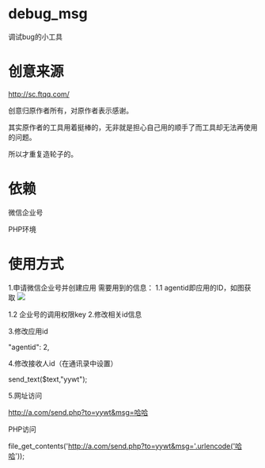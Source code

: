 # debug_msg
调试bug的小工具

# 创意来源

http://sc.ftqq.com/ 

创意归原作者所有，对原作者表示感谢。

其实原作者的工具用着挺棒的，无非就是担心自己用的顺手了而工具却无法再使用的问题。

所以才重复造轮子的。

# 依赖

微信企业号

PHP环境

# 使用方式

1.申请微信企业号并创建应用
需要用到的信息：
1.1 agentid即应用的ID，如图获取
![](http://ww4.sinaimg.cn/large/006tNc79ly1ff525yyk6qj30lw09hq3o.jpg)

1.2 企业号的调用权限key
2.修改相关id信息


3.修改应用id
  
  "agentid": 2,

4.修改接收人id（在通讯录中设置）
  
  send_text($text,"yywt");

5.网址访问
  
  http://a.com/send.php?to=yywt&msg=哈哈
  
  PHP访问
  
  file_get_contents('http://a.com/send.php?to=yywt&msg='.urlencode('哈哈'));



